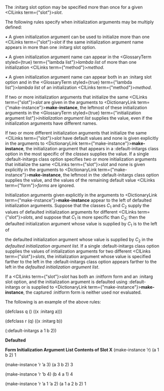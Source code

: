  



The :initarg slot option may be specified more than once for a given <ClLinks  term={"slot"}><i>slot</i></ClLinks>. 



The following rules specify when initialization arguments may be multiply defined: 



*•* A given initialization argument can be used to initialize more than one <ClLinks  term={"slot"}><i>slot</i></ClLinks> if the same initialization argument name appears in more than one :initarg slot option. 



*•* A given initialization argument name can appear in the <GlossaryTerm styled={true} term={"lambda list"}><i>lambda list</i></GlossaryTerm> of more than one initialization <ClLinks  term={"method"}><i>method</i></ClLinks>. 







 



 



*•* A given initialization argument name can appear both in an :initarg slot option and in the <GlossaryTerm styled={true} term={"lambda list"}><i>lambda list</i></GlossaryTerm> of an initialization <ClLinks  term={"method"}><i>method</i></ClLinks>. 



If two or more initialization arguments that initialize the same <ClLinks  term={"slot"}><i>slot</i></ClLinks> are given in the arguments to <DictionaryLink  term={"make-instance"}><b>make-instance</b></DictionaryLink>, the leftmost of these initialization arguments in the <GlossaryTerm styled={true} term={"initialization argument list"}><i>initialization argument list</i></GlossaryTerm> supplies the value, even if the initialization arguments have different names. 



If two or more different initialization arguments that initialize the same <ClLinks  term={"slot"}><i>slot</i></ClLinks> have default values and none is given explicitly in the arguments to <DictionaryLink  term={"make-instance"}><b>make-instance</b></DictionaryLink>, the initialization argument that appears in a :default-initargs class option in the most specific of the *classes* supplies the value. If a single :default-initargs class option specifies two or more initialization arguments that initialize the same <ClLinks  term={"slot"}><i>slot</i></ClLinks> and none is given explicitly in the arguments to <DictionaryLink  term={"make-instance"}><b>make-instance</b></DictionaryLink>, the leftmost in the :default-initargs class option supplies the value, and the values of the remaining default value <ClLinks  term={"form"}><i>forms</i></ClLinks> are ignored. 



Initialization arguments given explicitly in the arguments to <DictionaryLink  term={"make-instance"}><b>make-instance</b></DictionaryLink> appear to the left of defaulted initialization arguments. Suppose that the classes *C*<sub>1</sub> and *C*<sub>2</sub> supply the values of defaulted initialization arguments for different <ClLinks  term={"slot"}><i>slots</i></ClLinks>, and suppose that *C*<sub>1</sub> is more specific than *C*<sub>2</sub>; then the defaulted initialization argument whose value is supplied by *C*<sub>1</sub> is to the left of 



the defaulted initialization argument whose value is supplied by *C*<sub>2</sub> in the *defaulted initialization argument list*. If a single :default-initargs class option supplies the values of initialization arguments for two different <ClLinks  term={"slot"}><i>slots</i></ClLinks>, the initialization argument whose value is specified farther to the left in the :default-initargs class option appears farther to the left in the *defaulted initialization argument list*. 



If a <ClLinks  term={"slot"}><i>slot</i></ClLinks> has both an :initform form and an :initarg slot option, and the initialization argument is defaulted using :default-initargs or is supplied to <DictionaryLink  term={"make-instance"}><b>make-instance</b></DictionaryLink>, the captured :initform form is neither used nor evaluated. 



The following is an example of the above rules: 



(defclass q () ((x :initarg a))) 



(defclass r (q) ((x :initarg b)) 



(:default-initargs a 1 b 2)) 



**Defaulted** 



**Form Initialization Argument List Contents of Slot X** (make-instance ’r) (a 1 b 2) 1 



(make-instance ’r ’a 3) (a 3 b 2) 3 



(make-instance ’r ’b 4) (b 4 a 1) 4 



(make-instance ’r ’a 1 ’a 2) (a 1 a 2 b 2) 1 







 



 



